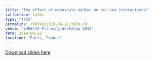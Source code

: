 ```yaml
---
title: "The effect of mesoscale eddies on air-sea interactions"
collection: talks
type: "Talk"
permalink: /talks/2019-09-22-talk-10
venue: "EUREC4A Planning Workshop 2019"
date: 2019-09-22
location: "Paris, France"
---
```


[Download slides here](http://yanxu-chen.github.io/files/Oral_ENS_1.pdf)
